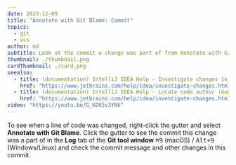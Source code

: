 ```yaml
---
date: 2023-12-09
title: "Annotate with Git Blame: Commit"
topics:
  - git
  - vcs
author: md
subtitle: Look at the commit a change was part of from Annotate with Git Blame
thumbnail: ./thumbnail.png
cardThumbnail: ./card.png
seealso:
  - title: (documentation) IntelliJ IDEA Help - Investigate changes in Git repository
    href: "https://www.jetbrains.com/help/idea/investigate-changes.html"
  - title: (documentation) IntelliJ IDEA Help - Locate code author (Annotate with Git Blame)
    href: "https://www.jetbrains.com/help/idea/investigate-changes.html#annotate_blame"
video: "https://youtu.be/G_H2K5v3YNk"
---
```


To see when a line of code was changed, right-click the gutter and select **Annotate with Git Blame**. Click the gutter to see the commit this change was a part of in the **Log** tab of the **Git tool window** <kbd>⌘9</kbd> (macOS) / <kbd>Alt+9</kbd> (Windows/Linux) and check the commit message and other changes in this commit.
